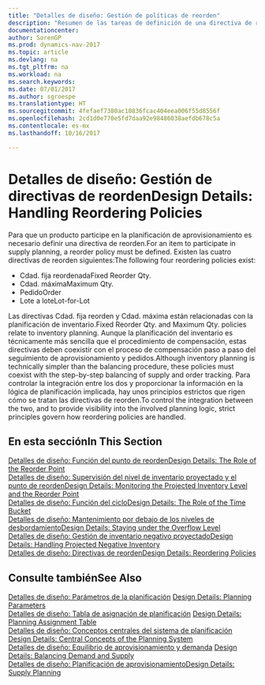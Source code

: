 ```yaml
---
title: "Detalles de diseño: Gestión de políticas de reorden"
description: "Resumen de las tareas de definición de una directiva de reorden de planificación del suministro."
documentationcenter: 
author: SorenGP
ms.prod: dynamics-nav-2017
ms.topic: article
ms.devlang: na
ms.tgt_pltfrm: na
ms.workload: na
ms.search.keywords: 
ms.date: 07/01/2017
ms.author: sgroespe
ms.translationtype: HT
ms.sourcegitcommit: 4fefaef7380ac10836fcac404eea006f55d8556f
ms.openlocfilehash: 2cd1d0e770e5fd7daa92e98486038aefdb678c5a
ms.contentlocale: es-mx
ms.lasthandoff: 10/16/2017

---
```

# <a name="design-details-handling-reordering-policies"></a><span data-ttu-id="72305-103">Detalles de diseño: Gestión de directivas de reorden</span><span class="sxs-lookup"><span data-stu-id="72305-103">Design Details: Handling Reordering Policies</span></span>
<span data-ttu-id="72305-104">Para que un producto participe en la planificación de aprovisionamiento es necesario definir una directiva de reorden.</span><span class="sxs-lookup"><span data-stu-id="72305-104">For an item to participate in supply planning, a reorder policy must be defined.</span></span> <span data-ttu-id="72305-105">Existen las cuatro directivas de reorden siguientes:</span><span class="sxs-lookup"><span data-stu-id="72305-105">The following four reordering policies exist:</span></span>  
  
* <span data-ttu-id="72305-106">Cdad. fija reordenada</span><span class="sxs-lookup"><span data-stu-id="72305-106">Fixed Reorder Qty.</span></span>  
* <span data-ttu-id="72305-107">Cdad. máxima</span><span class="sxs-lookup"><span data-stu-id="72305-107">Maximum Qty.</span></span>  
* <span data-ttu-id="72305-108">Pedido</span><span class="sxs-lookup"><span data-stu-id="72305-108">Order</span></span>  
* <span data-ttu-id="72305-109">Lote a lote</span><span class="sxs-lookup"><span data-stu-id="72305-109">Lot-for-Lot</span></span>  
  
<span data-ttu-id="72305-110">Las directivas Cdad. fija reorden y Cdad. máxima están relacionadas con la planificación de inventario.</span><span class="sxs-lookup"><span data-stu-id="72305-110">Fixed Reorder Qty. and Maximum Qty. policies relate to inventory planning.</span></span> <span data-ttu-id="72305-111">Aunque la planificación del inventario es técnicamente más sencilla que el procedimiento de compensación, estas directivas deben coexistir con el proceso de compensación paso a paso del seguimiento de aprovisionamiento y pedidos.</span><span class="sxs-lookup"><span data-stu-id="72305-111">Although inventory planning is technically simpler than the balancing procedure, these policies must coexist with the step-by-step balancing of supply and order tracking.</span></span> <span data-ttu-id="72305-112">Para controlar la integración entre los dos y proporcionar la información en la lógica de planificación implicada, hay unos principios estrictos que rigen cómo se tratan las directivas de reorden.</span><span class="sxs-lookup"><span data-stu-id="72305-112">To control the integration between the two, and to provide visibility into the involved planning logic, strict principles govern how reordering policies are handled.</span></span>  
  
## <a name="in-this-section"></a><span data-ttu-id="72305-113">En esta sección</span><span class="sxs-lookup"><span data-stu-id="72305-113">In This Section</span></span>  
[<span data-ttu-id="72305-114">Detalles de diseño: Función del punto de reorden</span><span class="sxs-lookup"><span data-stu-id="72305-114">Design Details: The Role of the Reorder Point</span></span>](design-details-the-role-of-the-reorder-point.md)  
[<span data-ttu-id="72305-115">Detalles de diseño: Supervisión del nivel de inventario proyectado y el punto de reorden</span><span class="sxs-lookup"><span data-stu-id="72305-115">Design Details: Monitoring the Projected Inventory Level and the Reorder Point</span></span>](design-details-monitoring-the-projected-inventory-level-and-the-reorder-point.md)  
[<span data-ttu-id="72305-116">Detalles de diseño: Función del ciclo</span><span class="sxs-lookup"><span data-stu-id="72305-116">Design Details: The Role of the Time Bucket</span></span>](design-details-the-role-of-the-time-bucket.md)  
[<span data-ttu-id="72305-117">Detalles de diseño: Mantenimiento por debajo de los niveles de desbordamiento</span><span class="sxs-lookup"><span data-stu-id="72305-117">Design Details: Staying under the Overflow Level</span></span>](design-details-staying-under-the-overflow-level.md)  
[<span data-ttu-id="72305-118">Detalles de diseño: Gestión de inventario negativo proyectado</span><span class="sxs-lookup"><span data-stu-id="72305-118">Design Details: Handling Projected Negative Inventory</span></span>](design-details-handling-projected-negative-inventory.md)  
[<span data-ttu-id="72305-119">Detalles de diseño: Directivas de reorden</span><span class="sxs-lookup"><span data-stu-id="72305-119">Design Details: Reordering Policies</span></span>](design-details-reordering-policies.md)  
  
## <a name="see-also"></a><span data-ttu-id="72305-120">Consulte también</span><span class="sxs-lookup"><span data-stu-id="72305-120">See Also</span></span>  
<span data-ttu-id="72305-121">[Detalles de diseño: Parámetros de la planificación](design-details-planning-parameters.md) </span><span class="sxs-lookup"><span data-stu-id="72305-121">[Design Details: Planning Parameters](design-details-planning-parameters.md) </span></span>  
<span data-ttu-id="72305-122">[Detalles de diseño: Tabla de asignación de planificación](design-details-planning-assignment-table.md) </span><span class="sxs-lookup"><span data-stu-id="72305-122">[Design Details: Planning Assignment Table](design-details-planning-assignment-table.md) </span></span>  
<span data-ttu-id="72305-123">[Detalles de diseño: Conceptos centrales del sistema de planificación](design-details-central-concepts-of-the-planning-system.md) </span><span class="sxs-lookup"><span data-stu-id="72305-123">[Design Details: Central Concepts of the Planning System](design-details-central-concepts-of-the-planning-system.md) </span></span>  
<span data-ttu-id="72305-124">[Detalles de diseño: Equilibrio de aprovisionamiento y demanda](design-details-balancing-demand-and-supply.md) </span><span class="sxs-lookup"><span data-stu-id="72305-124">[Design Details: Balancing Demand and Supply](design-details-balancing-demand-and-supply.md) </span></span>  
[<span data-ttu-id="72305-125">Detalles de diseño: Planificación de aprovisionamiento</span><span class="sxs-lookup"><span data-stu-id="72305-125">Design Details: Supply Planning</span></span>](design-details-supply-planning.md)
